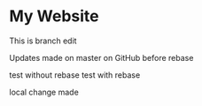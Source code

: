 # My Website

This is branch edit

Updates made on master on GitHub before rebase

test without rebase
test with rebase

local change made